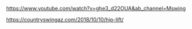 https://www.youtube.com/watch?v=ghe3_d22OUA&ab_channel=Mswing

https://countryswingaz.com/2018/10/10/hip-lift/